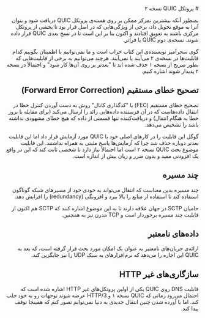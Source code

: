 <div dir="rtl">
# پروتکل QUIC نسخه ۲

بمنظور آنکه بیشترین تمرکز ممکن بر روی هسته‌ی پروتکل QUIC دریافت شود و بتوان آنرا به موقع تحویل داد، برخی از ویژگی‌هایی که در اصل قرار بود تا بخشی از پروتکل مرکزی باشند به تعویق افتادند و اکنون بنا بر این است تا در نسخ بعدی QUIC قرار داده شوند. نسخه‌ی دوم QUIC یا فراتر.

گوی سحرآمیز نویسنده‌ی این کتاب‌ خراب است و ما نمی‌توانیم با اطمینان بگوییم کدام قابلیت‌ها در نسخه‌ی ۲ می‌آیند یا نمی‌آیند. هرچند می‌توانیم به برخی از قابلیت‌هایی که بطور صریح از نسخه ۱ حذف شده اند تا "بعدتر بر روی آن‌ها کار شود" و احتمالاً در نسخه ۲ پدیدار شوند اشاره کنیم.

## تصحیح خطای مستقیم (Forward Error Correction)

تصحیح خطای مستقیم (FEC) یا "کدگذاری کانال" روش به دست آوردن کنترل خطا در انتقال داده‌هاست که در آن فرستنده داده‌هایی زائد را ارسال می‌کند (برای مقابله با بروز خطا به هنگام انتقال) و دریافت‌کننده تنها قسمتی از داده که هیچ خطای مشهودی نداشته باشد را تشخیص می‌دهد.

گوگل این قابلیت را در کارهای اصلی خود با QUIC مورد آزمایش قرار داد اما این قابلیت بعدتر دوباره حذف شد چرا که آزمایش‌ها پاسخ مثبتی به همراه نداشتند. این قابلیت موضوع بحث QUIC نسخه ۲ است اما احتمالاً‌ نیاز دارد تا شخصی ثابت کند که این در واقع یک افزودنی مفید و بدون ضرر و زیان بیش از اندازه است.

## چند مسیره

چند مسیره بدین معناست که انتقال می‌تواند به خودی خود از مسیر‌های شبکه گوناگون استفاده کند تا استفاده از منابع را بالا ببرد و افزونگی (redundancy) را افزایش ‌دهد.

حامیان SCTP در جهان علاقه دارند تا به این موضوع اشاره کنند که SCTP هم اکنون از قابلیت چند مسیره  برخوردار است و TCP مدرن نیز به همچنین.

## داده‌های نامعتبر

ارائه‌ی جریان‌های نامعتبر به عنوان یک امکان مورد بحث قرار گرفته است، که بعد به QUIC این اجازه را می‌دهد که نرم‌افزار‌های به سبک UDP را نیز جایگزین کند.

## سازگاری‌های غیر HTTP

قابلیت DNS روی QUIC یکی از اولین پروتکل‌های غیر HTTP اشاره شده است که احتمال می‌رود زمانی که QUIC نسخه ۱ و HTTP/3 عرضه شوند توجهات رو به خود جلب کند. اما با آورده شدن چنین انتقال جدیدی به دنیا نمی‌توانم تصور کنم که همینجا توقف پیدا کند.
</div>
